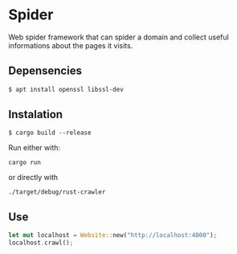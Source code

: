 # Spider

Web spider framework that can spider a domain and collect useful informations about the pages it visits.

## Depensencies

~~~bash
$ apt install openssl libssl-dev
~~~

## Instalation

    $ cargo build --release

Run either with:

`cargo run`

or directly with

`./target/debug/rust-crawler`

## Use

~~~rust
let mut localhost = Website::new("http://localhost:4000");
localhost.crawl();
~~~



